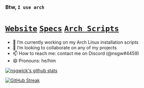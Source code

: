 ### Btw, `I use arch`

<!--
**nsgwick/nsgwick** is a ✨ _special_ ✨ repository because its `README.md` (this file) appears on your GitHub profile.

Here are some ideas to get you started:

- 🔭 I’m currently working on ...
- 🌱 I’m currently learning ...
- 👯 I’m looking to collaborate on ...
- 🤔 I’m looking for help with ...
- 💬 Ask me about ...
- 📫 How to reach me: ...
- 😄 Pronouns: ...
- ⚡ Fun fact: ...
-->

# [`Website`](https://nsgw.xyz) [`Specs`](https://nsgw.xyz/specs) [`Arch Scripts`](https://github.com/nsgwick/ArchScripts)

- 🔭 I’m currently working on my Arch Linux installation scripts
- 👯 I’m looking to collaborate on any of my projects 
- 📫 How to reach me: contact me on Discord (@nsgw#4459)
- 😄 Pronouns: he/him

[![nsgwick's github stats](https://github-readme-stats.vercel.app/api?username=nsgwick&show_icons=true&include_all_commits=true&theme=maroongold)](https://github.com/nsgwick/nsgwick)

[![GitHub Streak](https://github-readme-streak-stats.herokuapp.com/?user=nsgwick&theme=maroongold)](https://git.io/streak-stats)
